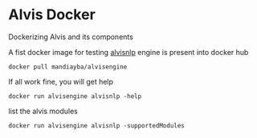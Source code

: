 # Alvis Docker
Dockerizing Alvis and its components

A fist docker image for testing [alvisnlp](https://github.com/Bibliome/alvisnlp) engine is present into docker hub

`docker pull mandiayba/alvisengine`

If all work fine, you will get help

`docker run alvisengine alvisnlp -help`

list the alvis modules

`docker run alvisengine alvisnlp -supportedModules`
